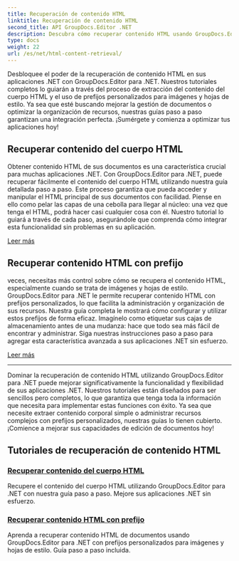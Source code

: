 ```yaml
---
title: Recuperación de contenido HTML
linktitle: Recuperación de contenido HTML
second_title: API GroupDocs.Editor .NET
description: Descubra cómo recuperar contenido HTML usando GroupDocs.Editor para .NET. Se incluyen guías paso a paso para recuperar el contenido del cuerpo y prefijos personalizados.
type: docs
weight: 22
url: /es/net/html-content-retrieval/
---
```

Desbloquee el poder de la recuperación de contenido HTML en sus aplicaciones .NET con GroupDocs.Editor para .NET. Nuestros tutoriales completos lo guiarán a través del proceso de extracción del contenido del cuerpo HTML y el uso de prefijos personalizados para imágenes y hojas de estilo. Ya sea que esté buscando mejorar la gestión de documentos o optimizar la organización de recursos, nuestras guías paso a paso garantizan una integración perfecta. ¡Sumérgete y comienza a optimizar tus aplicaciones hoy!

## Recuperar contenido del cuerpo HTML

Obtener contenido HTML de sus documentos es una característica crucial para muchas aplicaciones .NET. Con GroupDocs.Editor para .NET, puede recuperar fácilmente el contenido del cuerpo HTML utilizando nuestra guía detallada paso a paso. Este proceso garantiza que pueda acceder y manipular el HTML principal de sus documentos con facilidad. Piense en ello como pelar las capas de una cebolla para llegar al núcleo: una vez que tenga el HTML, podrá hacer casi cualquier cosa con él. Nuestro tutorial lo guiará a través de cada paso, asegurándole que comprenda cómo integrar esta funcionalidad sin problemas en su aplicación.

[Leer más](./retrieve-html-body-content/)

## Recuperar contenido HTML con prefijo

veces, necesitas más control sobre cómo se recupera el contenido HTML, especialmente cuando se trata de imágenes y hojas de estilo. GroupDocs.Editor para .NET le permite recuperar contenido HTML con prefijos personalizados, lo que facilita la administración y organización de sus recursos. Nuestra guía completa le mostrará cómo configurar y utilizar estos prefijos de forma eficaz. Imagínelo como etiquetar sus cajas de almacenamiento antes de una mudanza: hace que todo sea más fácil de encontrar y administrar. Siga nuestras instrucciones paso a paso para agregar esta característica avanzada a sus aplicaciones .NET sin esfuerzo.

[Leer más](./retrieve-html-content-with-prefix/)

---

Dominar la recuperación de contenido HTML utilizando GroupDocs.Editor para .NET puede mejorar significativamente la funcionalidad y flexibilidad de sus aplicaciones .NET. Nuestros tutoriales están diseñados para ser sencillos pero completos, lo que garantiza que tenga toda la información que necesita para implementar estas funciones con éxito. Ya sea que necesite extraer contenido corporal simple o administrar recursos complejos con prefijos personalizados, nuestras guías lo tienen cubierto. ¡Comience a mejorar sus capacidades de edición de documentos hoy!
## Tutoriales de recuperación de contenido HTML
### [Recuperar contenido del cuerpo HTML](./retrieve-html-body-content/)
Recupere el contenido del cuerpo HTML utilizando GroupDocs.Editor para .NET con nuestra guía paso a paso. Mejore sus aplicaciones .NET sin esfuerzo.
### [Recuperar contenido HTML con prefijo](./retrieve-html-content-with-prefix/)
Aprenda a recuperar contenido HTML de documentos usando GroupDocs.Editor para .NET con prefijos personalizados para imágenes y hojas de estilo. Guía paso a paso incluida.